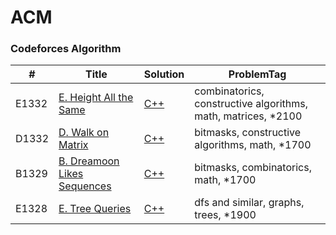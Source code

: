 # ACM



### Codeforces Algorithm

| # | Title | Solution | ProblemTag |
|---| ------| ---------| -----------|
|E1332|[E. Height All the Same](https://codeforces.com/contest/1332/problem/E)|[C++](./codeforces/HeightAllTheSame/HeightAllTheSame.cpp)|combinatorics, constructive algorithms, math, matrices, *2100|
|D1332|[D. Walk on Matrix](https://codeforces.com/contest/1332/problem/D)|[C++](./codeforces/WalkOnMatrix/WalkOnMatrix.cpp)|bitmasks, constructive algorithms, math, *1700|
|B1329|[B. Dreamoon Likes Sequences](https://codeforces.com/contest/1329/problem/B)|[C++](./codeforces/DreamoonLikesSequences/DreamoonLikesSequences.cpp)|bitmasks, combinatorics, math, *1700|
|E1328|[E. Tree Queries](https://codeforces.com/contest/1328/problem/E)|[C++](./codeforces/TreeQueries/TreeQueries.cpp)|dfs and similar, graphs, trees, *1900|
